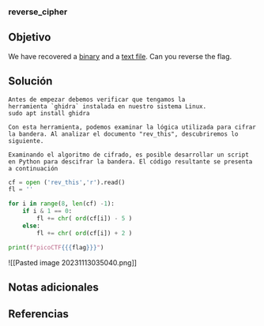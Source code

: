 ### reverse_cipher
## Objetivo
We have recovered a [binary](https://jupiter.challenges.picoctf.org/static/31c9b832d036a10daeef52d8b4290ef0/rev) and a [text file](https://jupiter.challenges.picoctf.org/static/31c9b832d036a10daeef52d8b4290ef0/rev_this). Can you reverse the flag.
## Solución 
```shell
Antes de empezar debemos verificar que tengamos la herramienta `ghidra` instalada en nuestro sistema Linux.
sudo apt install ghidra 

Con esta herramienta, podemos examinar la lógica utilizada para cifrar la bandera. Al analizar el documento "rev_this", descubriremos lo siguiente.

Examinando el algoritmo de cifrado, es posible desarrollar un script en Python para descifrar la bandera. El código resultante se presenta a continuación
```
```python
cf = open ('rev_this','r').read()
fl = ''

for i in range(8, len(cf) -1):
	if i & 1 == 0:
		fl += chr( ord(cf[i]) - 5 )
	else:
		fl += chr( ord(cf[i]) + 2 )

print(f"picoCTF{{{flag}}}")
```
![[Pasted image 20231113035040.png]]
## Notas adicionales

## Referencias
